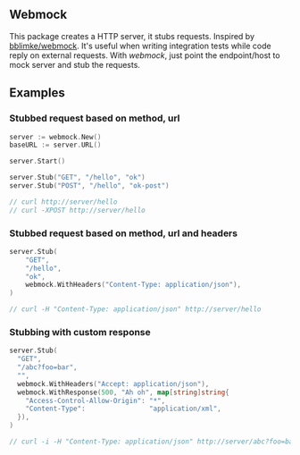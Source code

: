 ## Webmock

This package creates a HTTP server, it stubs requests. Inspired by [bblimke/webmock](https://github.com/bblimke/webmock). It's useful when writing integration tests while code reply on external requests. With *webmock*, just point the endpoint/host to mock server and stub the requests.

## Examples

### Stubbed request based on method, url

```go
server := webmock.New()
baseURL := server.URL()

server.Start()

server.Stub("GET", "/hello", "ok")
server.Stub("POST", "/hello", "ok-post")

// curl http://server/hello
// curl -XPOST http://server/hello
```

### Stubbed request based on method, url and headers

```go
server.Stub(
    "GET",
    "/hello",
    "ok",
    webmock.WithHeaders("Content-Type: application/json"),
)

// curl -H "Content-Type: application/json" http://server/hello
```

### Stubbing with custom response

```go
server.Stub(
  "GET",
  "/abc?foo=bar",
  "",
  webmock.WithHeaders("Accept: application/json"),
  webmock.WithResponse(500, "Ah oh", map[string]string{
    "Access-Control-Allow-Origin": "*",
    "Content-Type":                "application/xml",
  }),
)

// curl -i -H "Content-Type: application/json" http://server/abc?foo=bar
```
